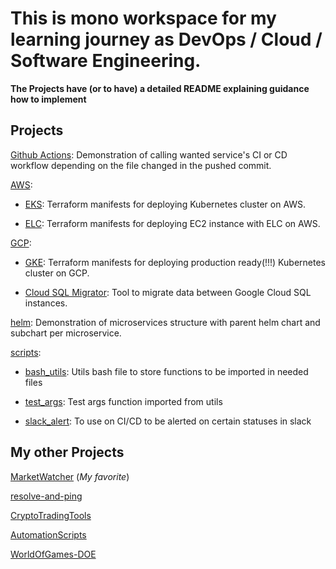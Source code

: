 # This is mono workspace for my learning journey as DevOps / Cloud / Software Engineering.

**The Projects have (or to have) a detailed README explaining guidance how to implement**

## Projects

[Github Actions](./.github/workflows/): Demonstration of calling wanted service's CI or CD workflow depending on the file changed in the pushed commit.

[AWS](./aws/):

* [EKS](./aws/eks/): Terraform manifests for deploying Kubernetes cluster on AWS.

* [ELC](./aws/rds/): Terraform manifests for deploying EC2 instance with ELC on AWS.

[GCP](./gcp/):

* [GKE](./gcp/gke/): Terraform manifests for deploying production ready(!!!) Kubernetes cluster on GCP.

* [Cloud SQL Migrator](./gcp/psql_migrator/): Tool to migrate data between Google Cloud SQL instances.

[helm](./helm/): Demonstration of microservices structure with parent helm chart and subchart per microservice.

[scripts](./scripts/):

* [bash_utils](./scripts/bash_utils.sh): Utils bash file to store functions to be imported in needed files

* [test_args](./scripts/test_args.sh): Test args function imported from utils

* [slack_alert](./scripts/slack_alert.py): To use on CI/CD to be alerted on certain statuses in slack

## My other Projects

[MarketWatcher](https://github.com/justmike1/MarketWatcher) (*My favorite*)

[resolve-and-ping](https://github.com/justmike1/resolve-and-ping)

[CryptoTradingTools](https://github.com/justmike1/CryptoTradingTools)

[AutomationScripts](https://github.com/justmike1/AutomationScripts)

[WorldOfGames-DOE](https://github.com/justmike1/WorldOfGames-DOE)
